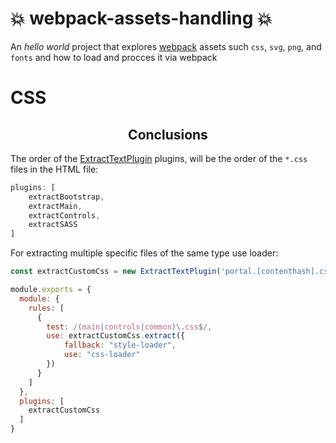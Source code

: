 # :boom: webpack-assets-handling :boom: 

An _hello world_ project that explores [webpack](https://github.com/webpack/webpack) assets such `css`, `svg`, `png`, and `fonts` and how to load and procces it via webpack

# CSS
<h2 align="center">Conclusions</h2>

The order of the [ExtractTextPlugin](https://github.com/webpack-contrib/extract-text-webpack-plugin) plugins, will be the order of the `*.css` files in the HTML file:

```js
plugins: [
    extractBootstrap,
    extractMain,
    extractControls,
    extractSASS
]
```

For extracting multiple specific files of the same type use loader:

```js
const extractCustomCss = new ExtractTextPlugin('portal.[contenthash].css');
```

```js
module.exports = {
  module: {
    rules: [
      {
        test: /(main|controls|common)\.css$/,
        use: extractCustomCss.extract({
            fallback: "style-loader",
            use: "css-loader"
        })
      }
    ]
  },
  plugins: [
    extractCustomCss
  ]
}
```
